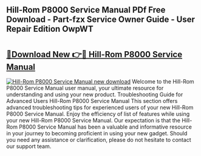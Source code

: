 ## Hill-Rom P8000 Service Manual PDf Free Download - Part-fzx Service Owner Guide - User Repair Edition OwpWT

# <h2><a href="http://bc15525.oget.top/?id=Hill-Rom+P8000+Service+Manual">🔗Download New 👉🔴 Hill-Rom P8000 Service Manual</a></h2>

[![Hill-Rom P8000 Service Manual new download](https://i.imgur.com/5g1atiW.png)](http://bc15525.oget.top/?id=Hill-Rom+P8000+Service+Manual)
Welcome to the Hill-Rom P8000 Service Manual user manual, your ultimate resource for understanding and using your new product. Troubleshooting Guide for Advanced Users Hill-Rom P8000 Service Manual This section offers advanced troubleshooting tips for experienced users of your new Hill-Rom P8000 Service Manual. Enjoy the efficiency of list of features while using your new Hill-Rom P8000 Service Manual. Our expectation is that the Hill-Rom P8000 Service Manual has been a valuable and informative resource in your journey to becoming proficient in using your new gadget. Should you need any assistance or clarification, please do not hesitate to contact our support team.
